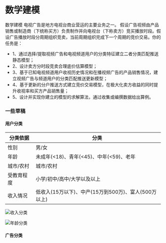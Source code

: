 # 数学建模
数学建模
 电视广告是地方电视台商业营运的主要业务之一。 假设广告视频由产品销售或制造商（下统称买方）负责制作并向电视台（下称卖方）竞买播放时段。假设广告播放时段分周期组织竞卖，当前周期组织完成下一个周期的竞价交易。你的任务是：
- 1、通过选择/提取视频广告和电视频道用户的分类特征建立二者分类匹配推送静态模型；
- 2、设计卖方分时段竞卖合理底价估算模型；
- 3、基于已知电视频道用户收视历史情况和在播视频广告的产品销售情况，建立视频广告与频道用户的分类匹配推送更新模型；
- 4、基于更新的分户推送方式建立竞价交易模型，在极大化卖方收益的同时提升收视率和买方产品销售量；
- 5、设计并实现你建立的模型的求解算法，通过收集或编撰数据给出算例。

### 一些草稿

#### 用户分类

| 分类依据   | 分类                                                 |
| ---------- | ---------------------------------------------------- |
| 性别       | 男/女                                                |
| 年龄       | 未成年(<18)、青年(<45)、中年(<59)、老年              |
| 城市/农村  | 城市/农村                                            |
| 受教育程度 | 小学/初中/高中/大学以及以上                          |
| 收入情况   | 低收入(15万以下)、中产(15万到500万)、富人(500万以上) |

![收入分类](https://i.loli.net/2019/05/02/5ccae5669fc5e.png)

![年龄分类](https://i.loli.net/2019/05/02/5ccae5ea22265.png)

#### 广告分类



